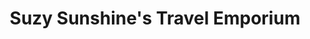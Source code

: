 ---
title: "Suzy Sunshine's Travel Emporium"
url: /bowness-on-windermere/suzy-sunshines-travel-emporium/
shop: travel agency
---